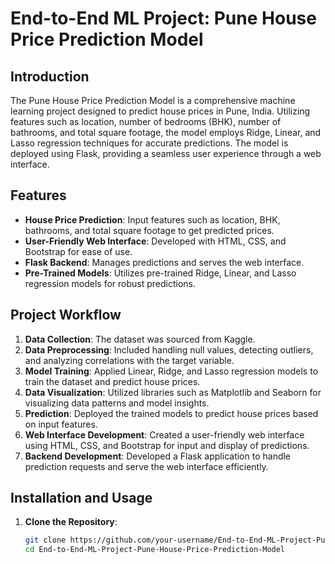 # End-to-End ML Project: Pune House Price Prediction Model

## Introduction
The Pune House Price Prediction Model is a comprehensive machine learning project designed to predict house prices in Pune, India. Utilizing features such as location, number of bedrooms (BHK), number of bathrooms, and total square footage, the model employs Ridge, Linear, and Lasso regression techniques for accurate predictions. The model is deployed using Flask, providing a seamless user experience through a web interface.

## Features
- **House Price Prediction**: Input features such as location, BHK, bathrooms, and total square footage to get predicted prices.
- **User-Friendly Web Interface**: Developed with HTML, CSS, and Bootstrap for ease of use.
- **Flask Backend**: Manages predictions and serves the web interface.
- **Pre-Trained Models**: Utilizes pre-trained Ridge, Linear, and Lasso regression models for robust predictions.

## Project Workflow
1. **Data Collection**: The dataset was sourced from Kaggle.
2. **Data Preprocessing**: Included handling null values, detecting outliers, and analyzing correlations with the target variable.
3. **Model Training**: Applied Linear, Ridge, and Lasso regression models to train the dataset and predict house prices.
4. **Data Visualization**: Utilized libraries such as Matplotlib and Seaborn for visualizing data patterns and model insights.
5. **Prediction**: Deployed the trained models to predict house prices based on input features.
6. **Web Interface Development**: Created a user-friendly web interface using HTML, CSS, and Bootstrap for input and display of predictions.
7. **Backend Development**: Developed a Flask application to handle prediction requests and serve the web interface efficiently.

## Installation and Usage

1. **Clone the Repository**:
   ```bash
   git clone https://github.com/your-username/End-to-End-ML-Project-Pune-House-Price-Prediction-Model.git
   cd End-to-End-ML-Project-Pune-House-Price-Prediction-Model
